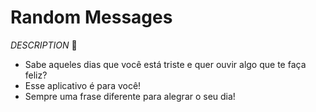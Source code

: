 # Random Messages

*DESCRIPTION* :memo:
  * Sabe aqueles dias que você está triste e quer ouvir algo que te faça feliz?
  * Esse aplicativo é para você!
  * Sempre uma frase diferente para alegrar o seu dia!
